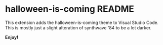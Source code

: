 # halloween-is-coming README

This extension adds the halloween-is-coming theme to Visual Studio Code. This is mostly just a slight alteration of synthwave '84 to be a lot darker.

**Enjoy!**
